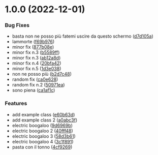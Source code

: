 # 1.0.0 (2022-12-01)


### Bug Fixes

* basta non ne posso più fatemi uscire da questo schermo ([d7d105a](https://github.com/pervasive-cats/example/commit/d7d105a196aa697aaabbac08e6a5a92e2fdc457a))
* lammorte ([f69b976](https://github.com/pervasive-cats/example/commit/f69b97632c7700a744623a90235b5d0a66baf301))
* minor fix ([877b08e](https://github.com/pervasive-cats/example/commit/877b08e3ba3b767280ae6ebf6d651afa046865d5))
* minor fix n.3 ([b5589ff](https://github.com/pervasive-cats/example/commit/b5589ff34d626de86b1998f46e56345702829eba))
* minor fix n.3 ([ab12a8d](https://github.com/pervasive-cats/example/commit/ab12a8d82424d54f78945610142393ec6f84b173))
* minor fix n.4 ([20bfa42](https://github.com/pervasive-cats/example/commit/20bfa422a82a0cdf587d97a29da3602c096da576))
* minor fix n.5 ([1d3e038](https://github.com/pervasive-cats/example/commit/1d3e0381970714bc39859dc545ba0c7a709a2ef8))
* non ne posso più ([b2d7c48](https://github.com/pervasive-cats/example/commit/b2d7c4829ac99845b806201b54f140878dd3b5d9))
* random fix ([ca0e628](https://github.com/pervasive-cats/example/commit/ca0e62892e96662a9e3498054be1452d376bbd68))
* random fix n.2 ([50971ea](https://github.com/pervasive-cats/example/commit/50971ea51c00ebc8a191ce92bbdbd2b4cfc604a3))
* sono piena ([ca1af1c](https://github.com/pervasive-cats/example/commit/ca1af1cdec7a4b9cd6aed129997bd28a3935febd))


### Features

* add example class ([e60b63d](https://github.com/pervasive-cats/example/commit/e60b63dd21ec0d98fac1564007882342ac5f80a1))
* add example class 2 ([a0abc3f](https://github.com/pervasive-cats/example/commit/a0abc3f2ab11e7577c7a8401ea3ea17f9be8b657))
* electric boogaloo ([9d6969b](https://github.com/pervasive-cats/example/commit/9d6969b29dcfc82820a2f22c8c39478e5cfb908c))
* electric boogaloo 2 ([40fff48](https://github.com/pervasive-cats/example/commit/40fff480b6f0f3a498833dd79f473535be9c16b5))
* electric boogaloo 3 ([58d3b61](https://github.com/pervasive-cats/example/commit/58d3b61413be732ea8d86ca5324171aed0cd1f52))
* electric boogaloo 4 ([3c1f891](https://github.com/pervasive-cats/example/commit/3c1f89112abd4b93260e780ee4702258c1bd107b))
* pasta con il tonno ([4cf9269](https://github.com/pervasive-cats/example/commit/4cf92694e3a9dd4c3e537a31a1f6a3e99cb198a8))
